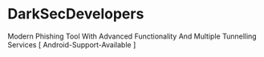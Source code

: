 # DarkSecDevelopers
Modern Phishing Tool With Advanced Functionality And Multiple Tunnelling Services [ Android-Support-Available ]
